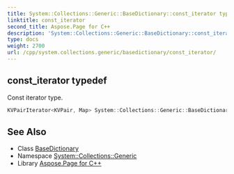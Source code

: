 ```yaml
---
title: System::Collections::Generic::BaseDictionary::const_iterator typedef
linktitle: const_iterator
second_title: Aspose.Page for C++
description: 'System::Collections::Generic::BaseDictionary::const_iterator typedef. Const iterator type in C++.'
type: docs
weight: 2700
url: /cpp/system.collections.generic/basedictionary/const_iterator/
---
```

## const_iterator typedef


Const iterator type.

```cpp
KVPairIterator<KVPair, Map> System::Collections::Generic::BaseDictionary< Map >::const_iterator
```

## See Also

* Class [BaseDictionary](../)
* Namespace [System::Collections::Generic](../../)
* Library [Aspose.Page for C++](../../../)
